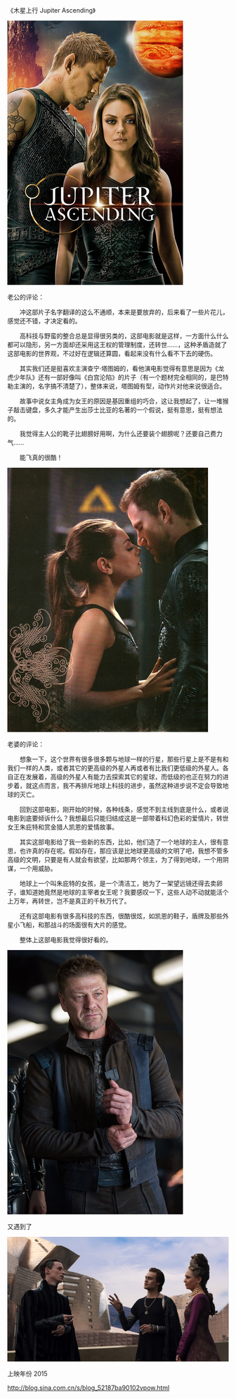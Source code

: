 《木星上行 Jupiter Ascending》

			
![](./img/001vda4xzy6Sji8gf7270&690.jpg)


老公的评论：

　　冲这部片子名字翻译的这么不通顺，本来是要放弃的，后来看了一些片花儿，感觉还不错，才决定看的。


　　高科技与野蛮的整合总是显得很另类的，这部电影就是这样，一方面什么什么都可以隐形，另一方面却还采用这王权的管理制度，还转世……，这种矛盾造就了这部电影的世界观，不过好在逻辑还算圆，看起来没有什么看不下去的硬伤。


　　其实我们还是挺喜欢主演查宁·塔图姆的，看他演电影觉得有意思是因为《龙虎少年队》还有一部好像叫《白宫沦陷》的片子（有一个题材完全相同的，是巴特勒主演的，名字搞不清楚了），整体来说，塔图姆有型，动作片对他来说很适合。


　　故事中说女主角成为女王的原因是基因重组的巧合，这让我想起了，让一堆猴子敲击键盘，多久才能产生出莎士比亚的名著的一个假说，挺有意思，挺有想法的。

　　我觉得主人公的靴子比翅膀好用啊，为什么还要装个翅膀呢？还要自己费力气……

　　能飞真的很酷！

![](./img/001vda4xzy6SjidkPqGf2&690.jpg)



老婆的评论：


　　想象一下，这个世界有很多很多颗与地球一样的行星，那些行星上是不是有和我们一样的人类，或者其它的更高级的外星人再或者有比我们更低级的外星人。各自正在发展着，高级的外星人有能力去探索其它的星球，而低级的也正在努力的进步着，就这点而言，我不再排斥地球上科技的进步，虽然这种进步说不定会导致地球的灭亡。


　　回到这部电影，刚开始的时候，各种线条，感觉不到主线到底是什么，或者说电影到底要倾诉什么？我想最后只能归结成这是一部带着科幻色彩的爱情片，转世女王朱庇特和赏金猎人凯恩的爱情故事。


　　其实这部电影给了我一些新的东西，比如，他们造了一个地球的主人，很有意思，也许真的存在呢。假如存在，那应该是比地球更高级的文明了吧，我想不管多高级的文明，只要是有人就会有欲望，比如那两个领主，为了得到地球，一个用阴谋，一个用威胁。


　　地球上一个叫朱庇特的女孩，是一个清洁工，她为了一架望远镜还得去卖卵子，谁知道她竟然是地球的主宰者女王呢？我要感叹一下，这些人动不动就能活个上万年，再转世，岂不是真正的千秋万代了。

　　还有这部电影有很多高科技的东西，很酷很炫，如凯恩的鞋子，盾牌及那些外星小飞船，和那战斗的场面很有大片的感觉。

　　整体上这部电影我觉得很好看的。

![](./img/001vda4xzy6Sjieb42ub2&690.jpg)

又遇到了

![](./img/001vda4xzy6SjiebX3Kdc&690.jpg)


上映年份 2015							
		
http://blog.sina.com.cn/s/blog_52187ba90102vpow.html
